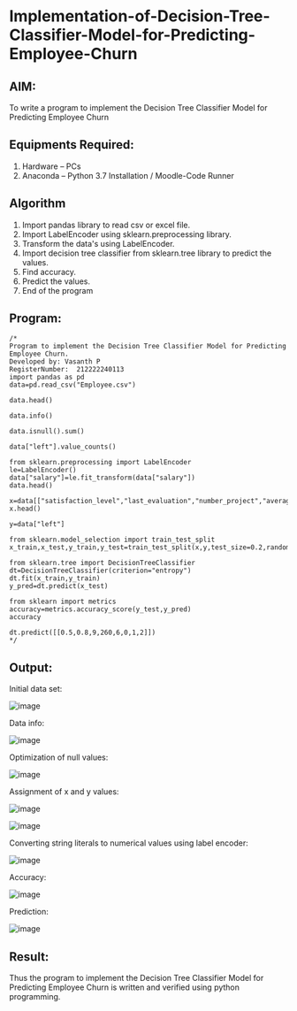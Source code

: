 # Implementation-of-Decision-Tree-Classifier-Model-for-Predicting-Employee-Churn

## AIM:
To write a program to implement the Decision Tree Classifier Model for Predicting Employee Churn

## Equipments Required:
1. Hardware – PCs
2. Anaconda – Python 3.7 Installation / Moodle-Code Runner

## Algorithm
1. Import pandas library to read csv or excel file.
2. Import LabelEncoder using sklearn.preprocessing library.
3. Transform the data's using LabelEncoder.
4. Import decision tree classifier from sklearn.tree library to predict the values.
5. Find accuracy.
6. Predict the values.
7. End of the program


## Program:
```
/*
Program to implement the Decision Tree Classifier Model for Predicting Employee Churn.
Developed by: Vasanth P
RegisterNumber:  212222240113
import pandas as pd
data=pd.read_csv("Employee.csv")

data.head()

data.info()

data.isnull().sum()

data["left"].value_counts()

from sklearn.preprocessing import LabelEncoder
le=LabelEncoder()
data["salary"]=le.fit_transform(data["salary"])
data.head()

x=data[["satisfaction_level","last_evaluation","number_project","average_montly_hours","time_spend_company","Work_accident","promotion_last_5years","salary"]]
x.head()

y=data["left"]

from sklearn.model_selection import train_test_split
x_train,x_test,y_train,y_test=train_test_split(x,y,test_size=0.2,random_state=100)

from sklearn.tree import DecisionTreeClassifier
dt=DecisionTreeClassifier(criterion="entropy")
dt.fit(x_train,y_train)
y_pred=dt.predict(x_test)

from sklearn import metrics
accuracy=metrics.accuracy_score(y_test,y_pred)
accuracy

dt.predict([[0.5,0.8,9,260,6,0,1,2]])
*/
```

## Output:



Initial data set:




![image](https://github.com/KathirvelAIDS/Implementation-of-Decision-Tree-Classifier-Model-for-Predicting-Employee-Churn/assets/94911373/b10d1575-3775-4533-b36c-8cbb84149aca)




Data info:

![image](https://github.com/KathirvelAIDS/Implementation-of-Decision-Tree-Classifier-Model-for-Predicting-Employee-Churn/assets/94911373/334715f2-5257-464f-b891-d1fec5130a1b)




Optimization of null values:


![image](https://github.com/KathirvelAIDS/Implementation-of-Decision-Tree-Classifier-Model-for-Predicting-Employee-Churn/assets/94911373/78a999ed-d7b7-4fca-9dda-6d1850c44fbc)




Assignment of x and y values:


![image](https://github.com/KathirvelAIDS/Implementation-of-Decision-Tree-Classifier-Model-for-Predicting-Employee-Churn/assets/94911373/8ac7f8e0-ed6b-4d7b-ad4d-cdb9f3b5b99d)



![image](https://github.com/KathirvelAIDS/Implementation-of-Decision-Tree-Classifier-Model-for-Predicting-Employee-Churn/assets/94911373/42f344a5-5a74-44e7-8b71-3bf1cfea6c67)




Converting string literals to numerical values using label encoder:


![image](https://github.com/KathirvelAIDS/Implementation-of-Decision-Tree-Classifier-Model-for-Predicting-Employee-Churn/assets/94911373/5ca5f9c6-358a-42ad-92cb-e1828dfd8a84)




Accuracy:



![image](https://github.com/KathirvelAIDS/Implementation-of-Decision-Tree-Classifier-Model-for-Predicting-Employee-Churn/assets/94911373/8fbe82b6-3b12-4a03-829f-4dcdd8e9ff01)




Prediction:


![image](https://github.com/KathirvelAIDS/Implementation-of-Decision-Tree-Classifier-Model-for-Predicting-Employee-Churn/assets/94911373/1d1691ed-d0c4-4205-88b3-3610956b79ed)








## Result:
Thus the program to implement the  Decision Tree Classifier Model for Predicting Employee Churn is written and verified using python programming.
